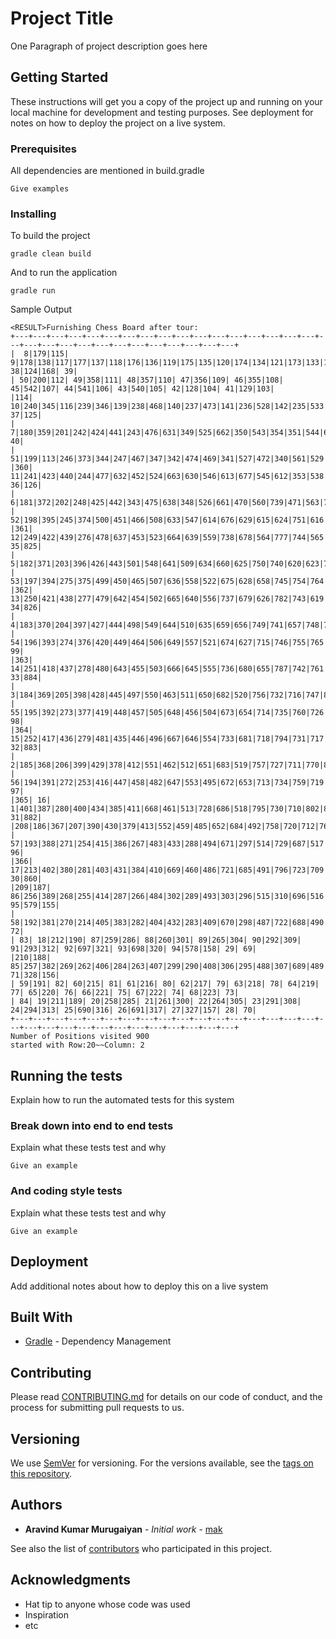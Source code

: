 # Project Title

One Paragraph of project description goes here

## Getting Started

These instructions will get you a copy of the project up and running on your local machine for development and testing purposes. See deployment for notes on how to deploy the project on a live system.

### Prerequisites

All dependencies are mentioned in build.gradle

```
Give examples
```

### Installing

To build the project

```
gradle clean build
```

And to run the application

```
gradle run
```
Sample Output
```
<RESULT>Furnishing Chess Board after tour: 
+---+---+---+---+---+---+---+---+---+---+---+---+---+---+---+---+---+---+---+---+---+---+---+---+---+---+---+---+---+---+
|  8|179|115|  9|178|138|117|177|137|118|176|136|119|175|135|120|174|134|121|173|133|122|172|132|123|167| 38|124|168| 39|
| 50|200|112| 49|358|111| 48|357|110| 47|356|109| 46|355|108| 45|542|107| 44|541|106| 43|540|105| 42|128|104| 41|129|103|
|114| 10|240|345|116|239|346|139|238|468|140|237|473|141|236|528|142|235|533|143|234|534|144|233|535|145|232|166| 37|125|
|  7|180|359|201|242|424|441|243|476|631|349|525|662|350|543|354|351|544|605|352|539|604|171|131|601|170|130|127|169| 40|
| 51|199|113|246|373|344|247|467|347|342|474|469|341|527|472|340|561|529|339|562|532|338|567|591|337|568|590|148|231|102|
|360| 11|241|423|440|244|477|632|452|524|663|630|546|613|677|545|612|353|538|611|606|537|600|603|536|146|602|165| 36|126|
|  6|181|372|202|248|425|442|343|475|638|348|526|661|470|560|739|471|563|776|530|566|807|531|569|823|592|336|824|593|149|
| 52|198|395|245|374|500|451|466|508|633|547|614|676|629|615|624|751|616|621|752|597|610|607|596|599|608|589|147|230|101|
|361| 12|249|422|439|276|478|637|453|523|664|639|559|738|678|564|777|744|565|806|775|570|816|821|571|815|822|164| 35|825|
|  5|182|371|203|396|426|443|501|548|641|509|634|660|625|750|740|620|623|783|617|622|808|598|609|828|595|335|827|594|150|
| 53|197|394|275|375|499|450|465|507|636|558|522|675|628|658|745|754|764|778|753|811|818|774|810|817|820|588|814|229|100|
|362| 13|250|421|438|277|479|642|454|502|665|640|556|737|679|626|782|743|619|805|784|618|890|830|572|887|829|163| 34|826|
|  4|183|370|204|397|427|444|498|549|644|510|635|659|656|749|741|657|748|786|763|779|809|812|819|878|813|334|879|587|151|
| 54|196|393|274|376|420|449|464|506|649|557|521|674|627|715|746|755|765|781|772|895|831|773|898|891|833|585|886|228| 99|
|363| 14|251|418|437|278|480|643|455|503|666|645|555|736|680|655|787|742|761|804|785|762|889|835|573|888|877|162| 33|884|
|  3|184|369|205|398|428|445|497|550|463|511|650|682|520|756|732|716|747|867|766|780|872|894|832|873|899|333|880|586|152|
| 55|195|392|273|377|419|448|457|505|648|456|504|673|654|714|735|760|726|788|771|896|836|790|897|892|834|584|885|227| 98|
|364| 15|252|417|436|279|481|435|446|496|667|646|554|733|681|718|794|731|717|803|866|767|851|865|574|850|876|161| 32|883|
|  2|185|368|206|399|429|378|412|551|462|512|651|683|519|757|727|711|770|868|725|789|871|893|837|874|900|332|881|583|153|
| 56|194|391|272|253|416|447|458|482|647|553|495|672|653|713|734|759|719|793|768|844|839|791|845|840|864|581|849|226| 97|
|365| 16|  1|401|387|280|400|434|385|411|668|461|513|728|686|518|795|730|710|802|869|707|852|870|575|857|875|160| 31|882|
|208|186|367|207|390|430|379|413|552|459|485|652|684|492|758|720|712|769|843|724|792|846|841|838|862|848|331|863|582|154|
| 57|193|388|271|254|415|386|267|483|433|288|494|671|297|514|729|687|517|798|694|703|799|576|706|855|323|580|856|225| 96|
|366| 17|213|402|380|281|403|431|384|410|669|460|486|721|685|491|796|723|709|801|842|708|853|847|330|858|861|159| 30|860|
|209|187| 86|256|389|268|255|414|287|266|484|302|289|493|303|296|515|310|696|516|311|695|702|322|577|699|319| 95|579|155|
| 58|192|381|270|214|405|383|282|404|432|283|409|670|298|487|722|688|490|797|693|704|800|325|705|854|324|329|859|224| 72|
| 83| 18|212|190| 87|259|286| 88|260|301| 89|265|304| 90|292|309| 91|293|312| 92|697|321| 93|698|320| 94|578|158| 29| 69|
|210|188| 85|257|382|269|262|406|284|263|407|299|290|408|306|295|488|307|689|489|314|692|701|315|326|700|318| 71|328|156|
| 59|191| 82| 60|215| 81| 61|216| 80| 62|217| 79| 63|218| 78| 64|219| 77| 65|220| 76| 66|221| 75| 67|222| 74| 68|223| 73|
| 84| 19|211|189| 20|258|285| 21|261|300| 22|264|305| 23|291|308| 24|294|313| 25|690|316| 26|691|317| 27|327|157| 28| 70|
+---+---+---+---+---+---+---+---+---+---+---+---+---+---+---+---+---+---+---+---+---+---+---+---+---+---+---+---+---+---+
Number of Positions visited 900
started with Row:20~~Column: 2
```
## Running the tests

Explain how to run the automated tests for this system

### Break down into end to end tests

Explain what these tests test and why

```
Give an example
```

### And coding style tests

Explain what these tests test and why

```
Give an example
```

## Deployment

Add additional notes about how to deploy this on a live system

## Built With

* [Gradle](https://gradle.org/) - Dependency Management


## Contributing

Please read [CONTRIBUTING.md](https://gist.github.com/PurpleBooth/b24679402957c63ec426) for details on our code of conduct, and the process for submitting pull requests to us.

## Versioning

We use [SemVer](http://semver.org/) for versioning. For the versions available, see the [tags on this repository](https://github.com/your/project/tags). 

## Authors

* **Aravind Kumar Murugaiyan** - *Initial work* - [mak](https://github.com/mak-aravind)

See also the list of [contributors](https://github.com/your/project/contributors) who participated in this project.

## Acknowledgments
* Hat tip to anyone whose code was used
* Inspiration
* etc

